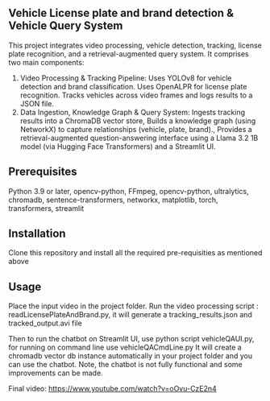 ## Vehicle License plate and brand detection & Vehicle Query System
This project integrates video processing, vehicle detection, tracking, license plate recognition, and a retrieval-augmented query system. It comprises two main components:
1. Video Processing & Tracking Pipeline: Uses YOLOv8 for vehicle detection and brand classification. Uses OpenALPR for license plate recognition. Tracks vehicles across video frames and logs results to a JSON file.
2. Data Ingestion, Knowledge Graph & Query System: Ingests tracking results into a ChromaDB vector store, Builds a knowledge graph (using NetworkX) to capture relationships (vehicle, plate, brand)., Provides a retrieval-augmented question-answering interface using a Llama 3.2 1B model (via Hugging Face Transformers) and a Streamlit UI.

## Prerequisites

Python 3.9 or later, opencv-python, FFmpeg, opencv-python, ultralytics, chromadb, sentence-transformers, networkx, matplotlib, torch, transformers, streamlit

## Installation
Clone this repository and install all the required pre-requisities as mentioned above

## Usage
Place the input video in the project folder. 
Run the video processing script : readLicensePlateAndBrand.py, it will generate a tracking_results.json and tracked_output.avi file

Then to run the chatbot on Streamlit UI, use python script vehicleQAUI.py, for running on command line use vehicleQACmdLine.py
It will create a chromadb vector db instance automatically in your project folder and you can use the chatbot. Note, the chatbot is not fully functional and some improvements can be made.

Final video:
https://www.youtube.com/watch?v=oOvu-CzE2n4
